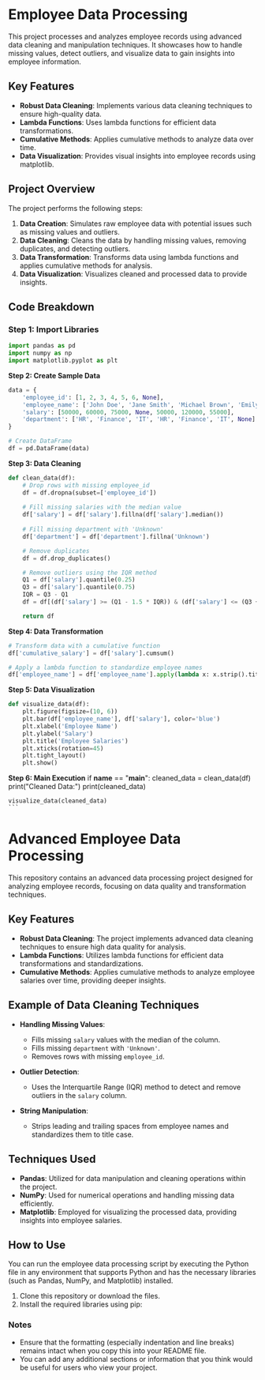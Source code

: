 # Employee Data Processing

This project processes and analyzes employee records using advanced data cleaning and manipulation techniques. It showcases how to handle missing values, detect outliers, and visualize data to gain insights into employee information.

## Key Features

- **Robust Data Cleaning**: Implements various data cleaning techniques to ensure high-quality data.
- **Lambda Functions**: Uses lambda functions for efficient data transformations.
- **Cumulative Methods**: Applies cumulative methods to analyze data over time.
- **Data Visualization**: Provides visual insights into employee records using matplotlib.

## Project Overview

The project performs the following steps:

1. **Data Creation**: Simulates raw employee data with potential issues such as missing values and outliers.
2. **Data Cleaning**: Cleans the data by handling missing values, removing duplicates, and detecting outliers.
3. **Data Transformation**: Transforms data using lambda functions and applies cumulative methods for analysis.
4. **Data Visualization**: Visualizes cleaned and processed data to provide insights.

## Code Breakdown

### Step 1: Import Libraries

```python
import pandas as pd
import numpy as np
import matplotlib.pyplot as plt
```

**Step 2: Create Sample Data**
```python
data = {
    'employee_id': [1, 2, 3, 4, 5, 6, None],
    'employee_name': ['John Doe', 'Jane Smith', 'Michael Brown', 'Emily Davis', 'Chris Green', None, 'Anna Bell'],
    'salary': [50000, 60000, 75000, None, 50000, 120000, 55000],
    'department': ['HR', 'Finance', 'IT', 'HR', 'Finance', 'IT', None]
}

# Create DataFrame
df = pd.DataFrame(data)
```

**Step 3: Data Cleaning**
```python
def clean_data(df):
    # Drop rows with missing employee_id
    df = df.dropna(subset=['employee_id'])
    
    # Fill missing salaries with the median value
    df['salary'] = df['salary'].fillna(df['salary'].median())
    
    # Fill missing department with 'Unknown'
    df['department'] = df['department'].fillna('Unknown')

    # Remove duplicates
    df = df.drop_duplicates()

    # Remove outliers using the IQR method
    Q1 = df['salary'].quantile(0.25)
    Q3 = df['salary'].quantile(0.75)
    IQR = Q3 - Q1
    df = df[(df['salary'] >= (Q1 - 1.5 * IQR)) & (df['salary'] <= (Q3 + 1.5 * IQR))]

    return df
```

**Step 4: Data Transformation**

```python
# Transform data with a cumulative function
df['cumulative_salary'] = df['salary'].cumsum()

# Apply a lambda function to standardize employee names
df['employee_name'] = df['employee_name'].apply(lambda x: x.strip().title() if isinstance(x, str) else x)
```

**Step 5: Data Visualization**
```python
def visualize_data(df):
    plt.figure(figsize=(10, 6))
    plt.bar(df['employee_name'], df['salary'], color='blue')
    plt.xlabel('Employee Name')
    plt.ylabel('Salary')
    plt.title('Employee Salaries')
    plt.xticks(rotation=45)
    plt.tight_layout()
    plt.show()
```

**Step 6: Main Execution**
if __name__ == "__main__":
    cleaned_data = clean_data(df)
    print("Cleaned Data:")
    print(cleaned_data)
    
    visualize_data(cleaned_data)
    ```

# Advanced Employee Data Processing

This repository contains an advanced data processing project designed for analyzing employee records, focusing on data quality and transformation techniques.

## Key Features

- **Robust Data Cleaning**: The project implements advanced data cleaning techniques to ensure high data quality for analysis.
- **Lambda Functions**: Utilizes lambda functions for efficient data transformations and standardizations.
- **Cumulative Methods**: Applies cumulative methods to analyze employee salaries over time, providing deeper insights.

## Example of Data Cleaning Techniques

- **Handling Missing Values**:
  - Fills missing `salary` values with the median of the column.
  - Fills missing `department` with `'Unknown'`.
  - Removes rows with missing `employee_id`.

- **Outlier Detection**:
  - Uses the Interquartile Range (IQR) method to detect and remove outliers in the `salary` column.

- **String Manipulation**:
  - Strips leading and trailing spaces from employee names and standardizes them to title case.

## Techniques Used

- **Pandas**: Utilized for data manipulation and cleaning operations within the project.
- **NumPy**: Used for numerical operations and handling missing data efficiently.
- **Matplotlib**: Employed for visualizing the processed data, providing insights into employee salaries.

## How to Use

You can run the employee data processing script by executing the Python file in any environment that supports Python and has the necessary libraries (such as Pandas, NumPy, and Matplotlib) installed.

1. Clone this repository or download the files.
2. Install the required libraries using pip:


### Notes
- Ensure that the formatting (especially indentation and line breaks) remains intact when you copy this into your README file.
- You can add any additional sections or information that you think would be useful for users who view your project.

    
